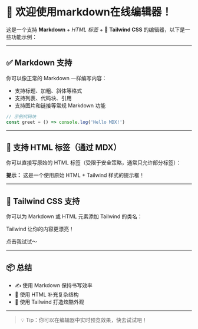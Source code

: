 # 👋 欢迎使用markdown在线编辑器！

这是一个支持 **Markdown** + _HTML 标签_ + 🎨 **Tailwind CSS** 的编辑器，以下是一些功能示例：

---

## ✅ Markdown 支持

你可以像正常的 Markdown 一样编写内容：

- 支持标题、加粗、斜体等格式
- 支持列表、代码块、引用
- 支持图片和链接等常规 Markdown 功能

```js
// 示例代码块
const greet = () => console.log('Hello MDX!')
```

---

## 🧩 支持 HTML 标签（通过 MDX）

你可以直接写原始的 HTML 标签（受限于安全策略，通常只允许部分标签）：

<div class='p-4 bg-yellow-100 border-l-4 border-yellow-500 text-yellow-700 rounded'>
  <strong>提示：</strong> 这是一个使用原始 HTML + Tailwind 样式的提示框！
</div>

---

## 🎨 Tailwind CSS 支持

你可以为 Markdown 或 HTML 元素添加 Tailwind 的类名：

<p class='text-center text-2xl font-bold text-indigo-600 mt-6'>
  Tailwind 让你的内容更漂亮！
</p>

<div class='mt-4 px-4 py-2 bg-blue-500 text-white rounded hover:bg-blue-600 transition'>
  点击我试试～
</div>

---

## 📦 总结

- ✍️ 使用 Markdown 保持书写效率
- 🧱 使用 HTML 补充复杂结构
- 🎨 使用 Tailwind 打造炫酷外观

---

> 💡 Tip：你可以在编辑器中实时预览效果，快去试试吧！
